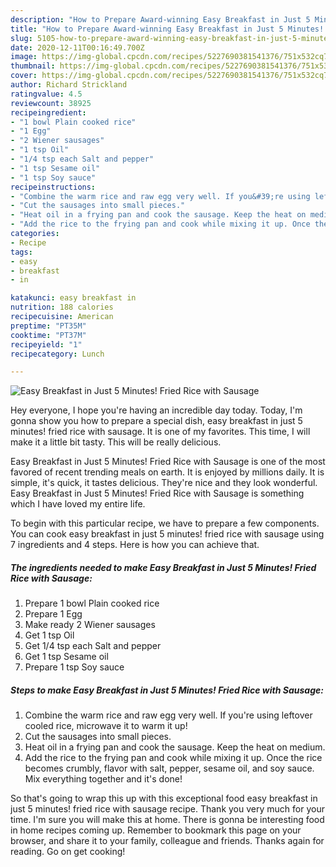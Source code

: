 ```yaml
---
description: "How to Prepare Award-winning Easy Breakfast in Just 5 Minutes! Fried Rice with Sausage"
title: "How to Prepare Award-winning Easy Breakfast in Just 5 Minutes! Fried Rice with Sausage"
slug: 5105-how-to-prepare-award-winning-easy-breakfast-in-just-5-minutes-fried-rice-with-sausage
date: 2020-12-11T00:16:49.700Z
image: https://img-global.cpcdn.com/recipes/5227690381541376/751x532cq70/easy-breakfast-in-just-5-minutes-fried-rice-with-sausage-recipe-main-photo.jpg
thumbnail: https://img-global.cpcdn.com/recipes/5227690381541376/751x532cq70/easy-breakfast-in-just-5-minutes-fried-rice-with-sausage-recipe-main-photo.jpg
cover: https://img-global.cpcdn.com/recipes/5227690381541376/751x532cq70/easy-breakfast-in-just-5-minutes-fried-rice-with-sausage-recipe-main-photo.jpg
author: Richard Strickland
ratingvalue: 4.5
reviewcount: 38925
recipeingredient:
- "1 bowl Plain cooked rice"
- "1 Egg"
- "2 Wiener sausages"
- "1 tsp Oil"
- "1/4 tsp each Salt and pepper"
- "1 tsp Sesame oil"
- "1 tsp Soy sauce"
recipeinstructions:
- "Combine the warm rice and raw egg very well. If you&#39;re using leftover cooled rice, microwave it to warm it up!"
- "Cut the sausages into small pieces."
- "Heat oil in a frying pan and cook the sausage. Keep the heat on medium."
- "Add the rice to the frying pan and cook while mixing it up. Once the rice becomes crumbly, flavor with salt, pepper, sesame oil, and soy sauce. Mix everything together and it&#39;s done!"
categories:
- Recipe
tags:
- easy
- breakfast
- in

katakunci: easy breakfast in 
nutrition: 188 calories
recipecuisine: American
preptime: "PT35M"
cooktime: "PT37M"
recipeyield: "1"
recipecategory: Lunch

---
```



![Easy Breakfast in Just 5 Minutes! Fried Rice with Sausage](https://img-global.cpcdn.com/recipes/5227690381541376/751x532cq70/easy-breakfast-in-just-5-minutes-fried-rice-with-sausage-recipe-main-photo.jpg)

Hey everyone, I hope you're having an incredible day today. Today, I'm gonna show you how to prepare a special dish, easy breakfast in just 5 minutes! fried rice with sausage. It is one of my favorites. This time, I will make it a little bit tasty. This will be really delicious.



Easy Breakfast in Just 5 Minutes! Fried Rice with Sausage is one of the most favored of recent trending meals on earth. It is enjoyed by millions daily. It is simple, it's quick, it tastes delicious. They're nice and they look wonderful. Easy Breakfast in Just 5 Minutes! Fried Rice with Sausage is something which I have loved my entire life.


To begin with this particular recipe, we have to prepare a few components. You can cook easy breakfast in just 5 minutes! fried rice with sausage using 7 ingredients and 4 steps. Here is how you can achieve that.

<!--inarticleads1-->

##### The ingredients needed to make Easy Breakfast in Just 5 Minutes! Fried Rice with Sausage:

1. Prepare 1 bowl Plain cooked rice
1. Prepare 1 Egg
1. Make ready 2 Wiener sausages
1. Get 1 tsp Oil
1. Get 1/4 tsp each Salt and pepper
1. Get 1 tsp Sesame oil
1. Prepare 1 tsp Soy sauce




<!--inarticleads2-->

##### Steps to make Easy Breakfast in Just 5 Minutes! Fried Rice with Sausage:

1. Combine the warm rice and raw egg very well. If you&#39;re using leftover cooled rice, microwave it to warm it up!
1. Cut the sausages into small pieces.
1. Heat oil in a frying pan and cook the sausage. Keep the heat on medium.
1. Add the rice to the frying pan and cook while mixing it up. Once the rice becomes crumbly, flavor with salt, pepper, sesame oil, and soy sauce. Mix everything together and it&#39;s done!




So that's going to wrap this up with this exceptional food easy breakfast in just 5 minutes! fried rice with sausage recipe. Thank you very much for your time. I'm sure you will make this at home. There is gonna be interesting food in home recipes coming up. Remember to bookmark this page on your browser, and share it to your family, colleague and friends. Thanks again for reading. Go on get cooking!
